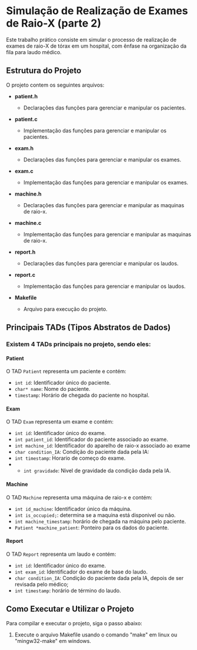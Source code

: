 # Simulação de Realização de Exames de Raio-X (parte 2)

  Este trabalho prático consiste em simular o processo de realização de exames de raio-X de tórax em um hospital, com ênfase na organização da fila para laudo médico. 

## Estrutura do Projeto

O projeto contem os seguintes arquivos:

- **patient.h**
  - Declarações das funções para gerenciar e manipular os pacientes.

- **patient.c**
  - Implementação das funções para gerenciar e manipular os pacientes.

- **exam.h**
  - Declarações das funções para gerenciar e manipular os exames.

- **exam.c**
  - Implementação das funções para gerenciar e manipular os exames.
 
- **machine.h**
  - Declarações das funções para gerenciar e manipular as maquinas de raio-x.

- **machine.c**
  - Implementação das funções para gerenciar e manipular as maquinas de raio-x.
 
- **report.h**
  - Declarações das funções para gerenciar e manipular os laudos.

- **report.c**
  - Implementação das funções para gerenciar e manipular os laudos.
    
- **Makefile**
  - Arquivo para execução do projeto.
  

## Principais TADs (Tipos Abstratos de Dados)

### Existem 4 TADs principais no projeto, sendo eles:

#### Patient
O TAD `Patient` representa um paciente e contém:

- `int id`: Identificador único do paciente.
- `char* name`: Nome do paciente.
- `timestamp`: Horário de chegada do paciente no hospital.
  
#### Exam

O TAD `Exam` representa um exame e contém:

- `int id`: Identificador único do exame.
- `int patient_id`: Identificador do paciente associado ao exame.
- `int machine_id`: Identificador do aparelho de raio-x associado ao exame
- `char condition_IA`: Condição do paciente dada pela IA: 
- `int timestamp`: Horario de começo do exame.
- - `int gravidade`: Nivel de gravidade da condição dada pela IA.

#### Machine
O TAD `Machine` representa uma máquina de raio-x e contém:

- `int id_machine`: Identificador único da máquina.
- `int is_occupied;`: determina se a maquina está disponivel ou não.
- `int machine_timestamp`: horário de chegada na máquina pelo paciente.
- `Patient *machine_patient`: Ponteiro para os dados do paciente.

#### Report
O TAD `Report` representa um laudo e contém:

- `int id`: Identificador único do exame.
- `int exam_id`: Identificador do exame de base do laudo.
- `char condition_IA`: Condição do paciente dada pela IA, depois de ser revisada pelo médico;
- `int timestamp`: horário de término do laudo.




## Como Executar e Utilizar o Projeto

Para compilar e executar o projeto, siga o passo abaixo:
1. Execute o arquivo Makefile usando o comando "make" em linux ou "mingw32-make" em windows.
